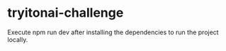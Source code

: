 # tryitonai-challenge

Execute npm run dev after installing the dependencies to run the project locally.
